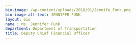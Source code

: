 ```yaml
---
bio-image: /wp-content/uploads/2018/01/Jennife_Funk.png
bio-image-alt-text: JENNIFER FUNK
layout: bio
name : Ms. Jennifer Funk
department: Department of Transportation
title: Deputy Chief Financial Officer
---
```

